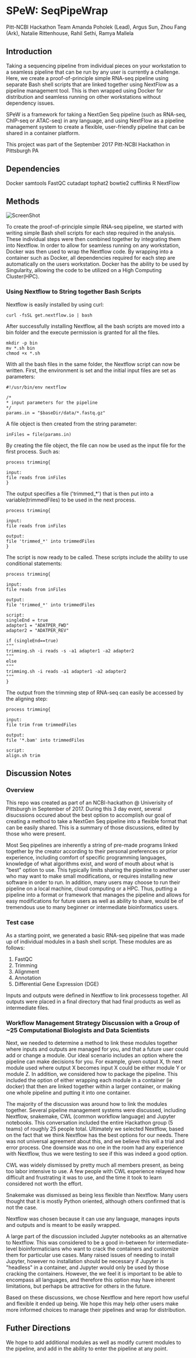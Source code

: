 # SPeW: SeqPipeWrap 
Pitt-NCBI Hackathon Team
Amanda Poholek (Lead), Argus Sun, Zhou Fang (Ark), Natalie Rittenhouse, Rahil Sethi, Ramya Mallela 

## Introduction
Taking a sequencing pipeline from individual pieces on your workstation to a seamless pipeline that can be run by any user is currently a challenge. Here, we create a proof-of-principle simple RNA-seq pipeline using separate Bash shell scripts that are linked together using NextFlow as a pipeline management tool. This is then wrapped using Docker for distribution and seamless running on other workstations without dependency issues. 

SPeW is a framework for taking a NextGen Seq pipeline (such as RNA-seq, ChIP-seq or ATAC-seq) in any language, and using NextFlow as a pipeline management system to create a flexible, user-friendly pipeline that can be shared in a container platform.

This project was part of the September 2017 Pitt-NCBI Hackathon in Pittsburgh PA

## Dependencies
Docker
samtools
FastQC
cutadapt
tophat2
bowtie2
cufflinks
R
NextFlow

## Methods 

![ScreenShot](SPeW_workflow.jpg)

To create the proof-of-principle simple RNA-seq pipeline, we started with writing simple Bash shell scripts for each step required in the analysis. These individual steps were then combined together by integrating them into Nextflow. In order to allow for seamless running on any workstation, Docker was then used to wrap the Nextflow code. By wrapping into a container such as Docker, all dependencies required for each step are automatically on the users workstation. Docker has the ability to be used by Singularity, allowing the code to be utilized on a High Computing Cluster(HPC).

### Using Nextflow to String together Bash Scripts
Nextflow is easily installed by using curl:

```
curl -fsSL get.nextflow.io | bash
```

After successfully installing Nextflow, all the bash scripts are moved into a bin folder and the execute permission is granted for all the files.

```
mkdir -p bin 
mv *.sh bin
chmod +x *.sh
```
With all the bash files in the same folder, the Nextflow script can now be written. First, the environment is set and the initial input files are set as parameters: 

```
#!/usr/bin/env nextflow

/*
* input parameters for the pipeline
*/
params.in = "$baseDir/data/*.fastq.gz"
```

A file object is then created from the string parameter: 

``` 
inFiles = file(params.in)
```

By creating the file object, the file can now be used as the input file for the first process. Such as: 

```
process trimming{

input: 
file reads from inFiles
}
```

The output specifies a file ('trimmed_*') that is then put into a variable(trimmedFiles) to be used in the next process. 

```
process trimming{

input: 
file reads from inFiles

output:
file 'trimmed_*' into trimmedFiles
}
```

The script is now ready to be called. These scripts include the ability to use conditional statements: 

```
process trimming{

input: 
file reads from inFiles

output:
file 'trimmed_*' into trimmedFiles

script:
singleEnd = true
adapter1 = "ADATPER_FWD"
adapter2 = "ADATPER_REV"

if (singleEnd==true)
"""
trimming.sh -i reads -s -a1 adapter1 -a2 adapter2
"""
else
"""
trimming.sh -i reads -a1 adapter1 -a2 adapter2
"""
}
```

The output from the trimming step of RNA-seq can easily be accessed by the aligning step: 

```
process trimming{

input: 
file trim from trimmedFiles

output:
file '*.bam' into trimmedFiles

script:
align.sh trim
```




## Discussion Notes
### Overview

This repo was created as part of an NCBI-hackathon @ Univerisity of Pittsburgh in September of 2017. During this 3 day event, several disucssions occured about the best option to accomplish our goal of creating a method to take a NextGen Seq pipeline into a flexible format that can be easily shared. This is a summary of those discussions, edited by those who were present.

Most Seq pipelines are inherently a string of pre-made programs linked together by the creator according to their personal preferences or prior experience, including comfort of specific programming languages, knowledge of what algorithms exist, and word of mouth about what is "best" option to use. This typically limits sharing the pipeline to another user who may want to make small modifications, or requires installing new software in order to run. In addition, many users may choose to run their pipeline on a local machine, cloud computing or a HPC. Thus, putting a pipeline into a format or framework that manages the pipeline and allows for easy modifications for future users as well as ability to share, would be of tremendous use to many beginner or intermediate bioinformatics users. 

### Test case

As a starting point, we generated a basic RNA-seq pipeline that was made up of individual modules in a bash shell script. These modules are as follows:
1) FastQC
2) Trimming
3) Alignment
4) Annotation
5) Differential Gene Expression (DGE)

Inputs and outputs were defined in Nextflow to link processess together. All outputs were placed in a final directory that had final products as well as intermediate files. 

### Workflow Management Strategy Discussion with a Group of ~25 Computational Biologists and Data Scientists

Next, we needed to determine a method to link these modules together where inputs and outputs are managed for you, and that a future user could add or change a module. Our ideal scenario includes an option where the pipeline can make decisions for you. For example, given output X, th next module used where output X becomes input X could be either module Y or module Z. In addition, we considered how to package the pipeline. This included the option of either wrapping each module in a container (ie docker) that then are linked together within a larger container, or making one whole pipeline and putting it into one container.

The majority of the discussion was around how to link the modules together. Several pipeline management systems were discussed, including Nextflow, snakemake, CWL (common workflow language) and Jupyter notebooks. This conversation included the entire Hackathon group (5 teams) of roughly 25 people total. Ultimately we selected Nextflow, based on the fact that we think Nextflow has the best options for our needs. There was not universal agreement about this, and we believe this will a trial and error process. One downside was no one in the room had any experience with Nextflow, thus we were testing to see if this was indeed a good option.

CWL was widely dismissed by pretty much all members present, as being too labor intensive to use. A few people with CWL experience relayed how difficult and frustrating it was to use, and the time it took to learn considered not worth the effort. 

Snakemake was dismissed as being less flexible than Nextflow.  Many users thought that it is mostly Python oriented, although others confirmed that is not the case.  

Nextflow was chosen because it can use any language, manages inputs and outputs and is meant to be easily wrapped.  

A large part of the discussion included Jupyter notebooks as an alternative to Nextflow. This was considered to be a good in-between for intermediate-level bioinformaticians who want to crack the containers and customize them for particular use cases. Many raised issues of needing to install Jupyter, however no installation should be necessary if Jupyter is "headless" in a container, and Jupyter would only be used by those cracking the containers. However, the we feel it is important to be able to encompass all languages, and therefore this option may have inherent limitations, but perhaps be attractive for others in the future.

Based on these discussions, we chose Nextflow and here report how useful and flexible it ended up being. We hope this may help other users make more informed choices to manage their pipelines and wrap for distribution.

## Futher Directions 
We hope to add additional modules as well as modify current modules to the pipeline, and add in the ability to enter the pipeline at any point. 
